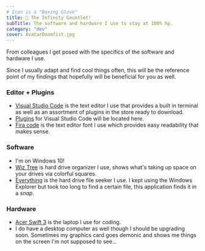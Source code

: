 ```yaml
---
# Icon is a "Boxing Glove"
title: 🥊 The Infinity Gauntlet!
subTitle: The software and hardware I use to stay at 100% hp.
category: "dev"
cover: AvatarDoomfist.jpg
---
```


From colleagues I get posed with the specifics of the software and hardware I use.

Since I usually adapt and find cool things often, this will be the reference point of my findings that hopefully will be beneficial for you as well.

### Editor + Plugins

- <a href="https://code.visualstudio.com/" target="_blank">Visual Studio Code</a> is the text editor I use that provides a built in terminal as well as an assortment of plugins in the store ready to download. 
- <a href="https://github.com/acfromspace/infinitygauntlet" target="_blank">Plugins</a></a> for Visual Studio Code will be located here.
- <a href="https://github.com/tonsky/FiraCode" target="_blank">Fira code</a></a> is the text editor font I use which provides easy readability that makes sense.


### Software

- I'm on Windows 10!
- <a href="https://tinyurl.com/wiztreeprogam" target="_blank">Wiz Tree</a> is hard drive organizer I use, shows what's taking up space on your drives via colorful squares.
- <a href="https://www.voidtools.com/" target="_blank">Everything</a> is the hard drive file seeker I use. I kept using the Windows Explorer but took too long to find a certain file, this application finds it in a *snap*.

### Hardware

- <a href="https://www.acer.com/ac/en/GB/content/model/NX.GKBEK.002" target="_blank">Acer Swift 3</a> is the laptop I use for coding.
- I do have a desktop computer as well though I should be upgrading soon. Sometimes my graphics card goes demonic and shows me things on the screen I'm not supposed to see...